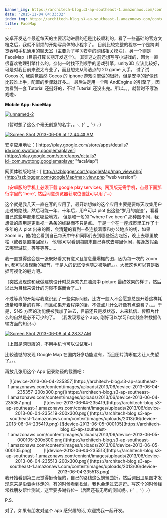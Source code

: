 ```yaml
---
banner_img: https://architech-blog.s3-ap-southeast-1.amazonaws.com/content/images/uploads/2013/06/device-2013-06-04-235513.png
date: "2015-11-04 04:33:32"
index_img: https://architech-blog.s3-ap-southeast-1.amazonaws.com/content/images/uploads/2013/06/device-2013-06-04-235513.png
title: FaceMap
---
```


安卓开发这个最近每天的主要活动进展的还是比较顺利的，看了一些基础的官方文档之后，我就不耐烦的开始写具体的小程序了。 目前比较完整的程序一个是跨浏览器和手机通用的[聊天室](https://play.google.com/store/apps/details?id=com.swotong.simplechat)（主要为了学习安卓的网络相关模块），另一个则是 FaceMap（目前打算长期开发这个）。 其实这之前还想写写小游戏的，因为一直很喜欢物理引擎什么的。奈何一时找不到顺手的游戏引擎，unity3D 应该比较好，可是对我目前来说太专业了，而且想先从简洁点的 2D game 入手。 试了试 Cocos-X, 我感觉虽然 Cocos 的 iphone 游戏引擎做的很好，但是安卓的好像还比较难上手，配置的步骤就好多。。 最后决定用一个叫 AndEngine 的引擎了，因为看到一套 Tutorial 还挺好的，不过 Tutorial 还没出完。所以。。。就暂时不写游戏啦~

**Mobile App: FaceMap**

[![unnamed-2](https://architech-blog.s3-ap-southeast-1.amazonaws.com/content/images/uploads/2013/06/unnamed-2-200x300.png)](https://architech-blog.s3-ap-southeast-1.amazonaws.com/content/images/uploads/2013/06/unnamed-2.png)

（暂时想了这么个毫无创意的名字。。╮(╯_╰)╭）

[![Screen Shot 2013-06-09 at 12.44.48 AM](https://architech-blog.s3-ap-southeast-1.amazonaws.com/content/images/uploads/2013/06/Screen-Shot-2013-06-09-at-12.44.48-AM-300x187.png)](https://architech-blog.s3-ap-southeast-1.amazonaws.com/content/images/uploads/2013/06/Screen-Shot-2013-06-09-at-12.44.48-AM.png)

安卓应用地址：[ https://play.google.com/store/apps/details?id=com.swotong.googlemaplayer](https://play.google.com/store/apps/details?id=com.swotong.googlemaplayer "faceMap")

网页体验版地址：[ http://szblogger.com/googleMap/map_view.php](http://szblogger.com/googleMap/map_view.php "web version")

<span style="color: #ff0000;">（安卓版的手机上必须下载 google play services;  网页版无需手机，点最下面那行字里的“here”, 然后同意浏览器获取位置就可以用了~）</span>

这个就是我几天一直在写的应用了，最开始想做的这个应用主要是要每天收集用户走过的路线，然后可能一年、十年后，用户可以 plot 出这些“岁月的痕迹”，看看自己这些年都走过哪些地方。 但是和一般的 “where I’ve been” 那种图不同，我想做的应用是更重视一条条的线路而不只是点。 于是一个在一座城市里工作了十多年的人 plot 出来的图，会清楚的看到一条连接着家和办公地点的线，如果 zoom in，他/她会看到自己每天中午和同事们去到哪些饭店吃饭，晚上去哪里放松（或者是直接回家）。 他/她可以看到每周末自己喜欢去哪里休闲，每逢放假会去哪里游玩，等等等等……

我一直觉得这会是一张既好看又有意义且信息量爆棚的图，因为每一次的 zoom in, 都可以发现新的细节，于是人的记忆便也随之被唤醒。。。大概这也可以算是数据可视化的魅力吧。

（突然发现这和我做建筑设计时总喜欢先在脑海中 picture 最终效果的样子，然后以此为目标来设计的习惯不谋而合了。。）

不过等真的开始写我意识到了一些实际问题，比方一般人不会愿意总是开着这样耗流量和电量的程序，而且如果开着程序的话，不做点儿什么好像有点浪费？。。。于是，SNS 方面的功能便被我加了进去，目前还只是发状态，未来私信、传照片什么的自然是必不可少的了。 （我发现写这个 app, 刚好可以学习和实践各种数据传输方面的知识~）

[![Screen Shot 2013-06-08 at 4.28.37 AM](https://architech-blog.s3-ap-southeast-1.amazonaws.com/content/images/uploads/2013/06/Screen-Shot-2013-06-08-at-4.28.37-AM-300x216.png)](https://architech-blog.s3-ap-southeast-1.amazonaws.com/content/images/uploads/2013/06/Screen-Shot-2013-06-08-at-4.28.37-AM.png)

（上图是网页版的，不用手机也可以试试哦~）

比较遗憾的发现 Google Map 在国内好多功能没有，而且图片清晰度太让人失望了。。。

再放几张用这个 App 记录路径的截图吧：

<center>  
[![device-2013-06-04-235357](https://architech-blog.s3-ap-southeast-1.amazonaws.com/content/images/uploads/2013/06/device-2013-06-04-235357-200x300.png)](https://architech-blog.s3-ap-southeast-1.amazonaws.com/content/images/uploads/2013/06/device-2013-06-04-235357.png)          [![device-2013-06-04-235419](https://architech-blog.s3-ap-southeast-1.amazonaws.com/content/images/uploads/2013/06/device-2013-06-04-235419-200x300.png)](https://architech-blog.s3-ap-southeast-1.amazonaws.com/content/images/uploads/2013/06/device-2013-06-04-235419.png) [![device-2013-06-05-000105](https://architech-blog.s3-ap-southeast-1.amazonaws.com/content/images/uploads/2013/06/device-2013-06-05-000105-200x300.png)](https://architech-blog.s3-ap-southeast-1.amazonaws.com/content/images/uploads/2013/06/device-2013-06-05-000105.png)          [![device-2013-06-04-235513](https://architech-blog.s3-ap-southeast-1.amazonaws.com/content/images/uploads/2013/06/device-2013-06-04-235513-200x300.png)](https://architech-blog.s3-ap-southeast-1.amazonaws.com/content/images/uploads/2013/06/device-2013-06-04-235513.png)

</center>我开始看到第三张觉得挺奇怪的，自己的路线这么蜿蜒曲折，然后调出卫星图才发现原来是沿着树林走的，有的时候看到松鼠，我也会走过去逗逗。写这个的时候经常找朋友帮忙测试，这里要多谢各位~（后面还有无尽的测试呢╮(╯_╰)╭） 

P.S.

对了，如果有朋友对这个 app 感兴趣的话, 欢迎找我一起开发。
